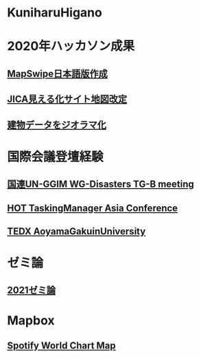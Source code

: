 # KuniharuHigano

# 2020年ハッカソン成果

## [MapSwipe日本語版作成](https://medium.com/furuhashilab/youthmappersagu-%E3%83%8F%E3%83%83%E3%82%AB%E3%82%BD%E3%83%B3-b352b06ce0e5?source=friends_link&sk=c10ccd4d644f11471885506efc05d785)

## [JICA見える化サイト地図改定](https://medium.com/furuhashilab/%E3%81%A4%E3%81%84%E3%81%ABjica%E3%81%AE%E3%81%8A%E5%8A%9B%E3%81%AB%E3%81%AA%E3%82%8C%E3%82%8B%E6%97%A5%E3%81%8C-b9f9d7cbba80?source=friends_link&sk=c4c99fcad7c8a8439408bf382a93f1f0)

## [建物データをジオラマ化](https://medium.com/furuhashilab/%E3%81%A4%E3%81%84%E3%81%ABjica%E3%81%AE%E3%81%8A%E5%8A%9B%E3%81%AB%E3%81%AA%E3%82%8C%E3%82%8B%E6%97%A5%E3%81%8C-b9f9d7cbba80?source=friends_link&sk=c4c99fcad7c8a8439408bf382a93f1f0)

# 国際会議登壇経験
## [国連UN-GGIM WG-Disasters TG-B meeting](https://medium.com/furuhashilab/%E5%9B%BD%E9%80%A3ggim%E3%81%AB%E7%99%BB%E5%A3%87-910329cc4dd4)

## [HOT TaskingManager Asia Conference](https://www.youtube.com/watch?v=-Hv2pw6NTfg&t=6s)

## [TEDX AoyamaGakuinUniversity](https://youtu.be/5NQW41waTwY)

# ゼミ論
## [2021ゼミ論](https://github.com/furuhashilab/2021gsc_KuniharuHigano)

# Mapbox
## [Spotify World Chart Map](https://furuhashilab.github.io/Spotify_worldchart/)
